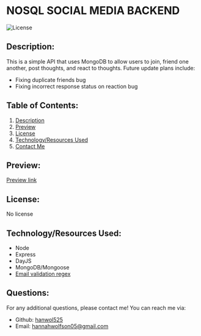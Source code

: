 # NOSQL SOCIAL MEDIA BACKEND
  ![License](https://img.shields.io/static/v1.svg?label=License&message=No%20license&color=blue)
## Description:
  <span id="description">This is a simple API that uses MongoDB to allow users to join, friend one another, post thoughts, and react to thoughts. Future update plans include:
  <ul>
  <li> Fixing duplicate friends bug
  <li> Fixing incorrect response status on reaction bug</ul></span>
  
## Table of Contents:
  <ol>
    <li><a href="#description">Description</a>
    <li><a href="#preview">Preview</a>
    <li><a href="#license">License</a>
    <li><a href="#techused">Technology/Resources Used</a>
    <li><a href="#contact">Contact Me</a>
  </ol>

## <span id="preview">Preview:</span>
  <a href="https://watch.screencastify.com/v/JPjq06wkwerdJeqkFrhL">Preview link</a>

## <span id="license">License:</span>
  No license

## <span id="techused">Technology/Resources Used:</span>
  - Node
  - Express
  - DayJS
  - MongoDB/Mongoose
  - <a href="https://stackoverflow.com/questions/18022365/mongoose-validate-email-syntax">Email validation regex</a>
  
## <span id="contact">Questions:</span>
  For any additional questions, please contact me! You can reach me via:
  <ul>
    <li> Github: <a href="https://github.com/hanwol525">hanwol525</a>
    <li> Email: <a href="mailto:hannahwolfson05@gmail.com">hannahwolfson05@gmail.com</a>
  </ul>
